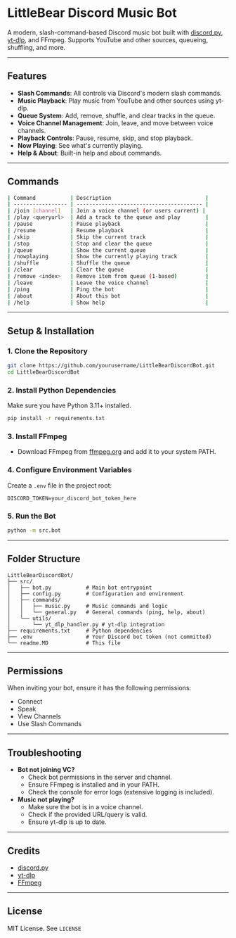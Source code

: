 # LittleBear Discord Music Bot

A modern, slash-command-based Discord music bot built with [discord.py](https://github.com/Rapptz/discord.py), [yt-dlp](https://github.com/yt-dlp/yt-dlp), and FFmpeg. Supports YouTube and other sources, queueing, shuffling, and more.

---

## Features

- **Slash Commands**: All controls via Discord's modern slash commands.
- **Music Playback**: Play music from YouTube and other sources using yt-dlp.
- **Queue System**: Add, remove, shuffle, and clear tracks in the queue.
- **Voice Channel Management**: Join, leave, and move between voice channels.
- **Playback Controls**: Pause, resume, skip, and stop playback.
- **Now Playing**: See what's currently playing.
- **Help & About**: Built-in help and about commands.

---

## Commands
```sh
| Command           | Description                              |
| ----------------- | ---------------------------------------- |
| /join [channel]   | Join a voice channel (or users current) |
| /play <queryurl>  | Add a track to the queue and play        |
| /pause            | Pause playback                           |
| /resume           | Resume playback                          |
| /skip             | Skip the current track                   |
| /stop             | Stop and clear the queue                 |
| /queue            | Show the current queue                   |
| /nowplaying       | Show the currently playing track         |
| /shuffle          | Shuffle the queue                        |
| /clear            | Clear the queue                          |
| /remove <index>   | Remove item from queue (1-based)         |
| /leave            | Leave the voice channel                  |
| /ping             | Ping the bot                             |
| /about            | About this bot                           |
| /help             | Show help                                |
```
---

## Setup & Installation

### 1. Clone the Repository

```sh
git clone https://github.com/yourusername/LittleBearDiscordBot.git
cd LittleBearDiscordBot
```

### 2. Install Python Dependencies

Make sure you have Python 3.11+ installed.

```sh
pip install -r requirements.txt
```

### 3. Install FFmpeg

- Download FFmpeg from [ffmpeg.org](https://ffmpeg.org/download.html) and add it to your system PATH.

### 4. Configure Environment Variables

Create a `.env` file in the project root:

```
DISCORD_TOKEN=your_discord_bot_token_here
```

### 5. Run the Bot

```sh
python -m src.bot
```

---

## Folder Structure

```
LittleBearDiscordBot/
├── src/
│   ├── bot.py           # Main bot entrypoint
│   ├── config.py        # Configuration and environment
│   ├── commands/
│   │   ├── music.py     # Music commands and logic
│   │   └── general.py   # General commands (ping, help, about)
│   └── utils/
│       └── yt_dlp_handler.py # yt-dlp integration
├── requirements.txt     # Python dependencies
├── .env                 # Your Discord bot token (not committed)
└── readme.MD            # This file
```

---

## Permissions

When inviting your bot, ensure it has the following permissions:

- Connect
- Speak
- View Channels
- Use Slash Commands

---

## Troubleshooting

- **Bot not joining VC?**
  - Check bot permissions in the server and channel.
  - Ensure FFmpeg is installed and in your PATH.
  - Check the console for error logs (extensive logging is included).
- **Music not playing?**
  - Make sure the bot is in a voice channel.
  - Check if the provided URL/query is valid.
  - Ensure yt-dlp is up to date.

---

## Credits

- [discord.py](https://github.com/Rapptz/discord.py)
- [yt-dlp](https://github.com/yt-dlp/yt-dlp)
- [FFmpeg](https://ffmpeg.org/)

---

## License

MIT License. See `LICENSE`
